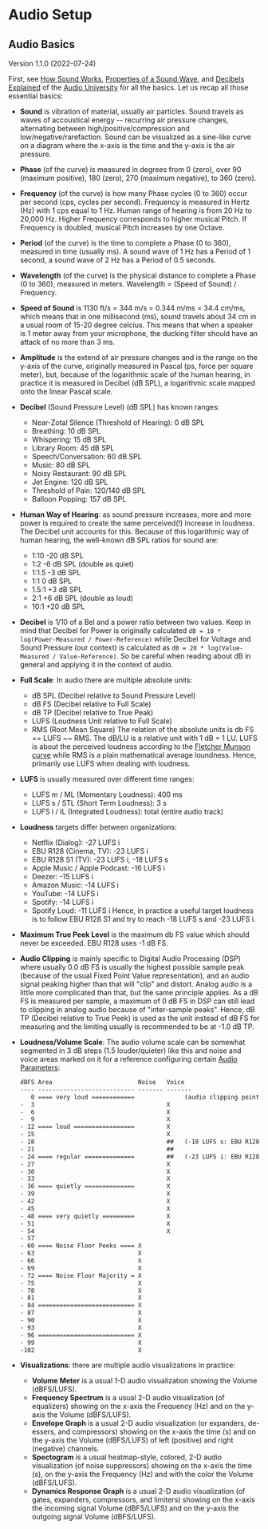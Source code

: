 
Audio Setup
===========

Audio Basics
------------

Version 1.1.0 (2022-07-24)

First, see [How Sound Works](https://www.youtube.com/watch?v=mjv7O0KS1ug),
[Properties of a Sound Wave](https://www.youtube.com/watch?v=KUMI9sqD6vc),
and [Decibels Explained](https://www.youtube.com/watch?v=F4r3WI-JXlc)
of the [Audio University](https://www.youtube.com/hashtag/audiouniversity)
for all the basics. Let us recap all those essential basics:

- **Sound** is vibration of material, usually air particles.
  Sound travels as waves of accoustical energy --
  recurring air pressure changes, alternating between
  high/positive/compression and low/negative/rarefaction.
  Sound can be visualized as a sine-like curve on a diagram where the
  x-axis is the time and the y-axis is the air pressure.

- **Phase** (of the curve) is measured in degrees from 0 (zero), over 90
  (maximum positive), 180 (zero), 270 (maximum negative), to 360 (zero).

- **Frequency** (of the curve) is how many Phase cycles (0 to 360) occur
  per second (cps, cycles per second). Frequency is measured in Hertz (Hz)
  with 1 cps equal to 1 Hz. Human range of hearing is from 20 Hz to 20,000
  Hz. Higher Frequency corresponds to higher musical Pitch. If Frequency
  is doubled, musical Pitch increases by one Octave.

- **Period** (of the curve) is the time to complete a Phase (0 to 360),
  measured in time (usually ms). A sound wave of 1 Hz has a Period of 1
  second, a sound wave of 2 Hz has a Period of 0.5 seconds.

- **Wavelength** (of the curve) is the physical distance to complete a
  Phase (0 to 360), measured in meters. Wavelength = (Speed of Sound) /
  Frequency.

- **Speed of Sound** is 1130 ft/s = 344 m/s = 0.344 m/ms = 34.4 cm/ms,
  which means that in one millisecond (ms), sound travels about 34 cm in
  a usual room of 15-20 degree celcius. This means that when a speaker is
  1 meter away from your microphone, the ducking filter should have an
  attack of no more than 3 ms.

- **Amplitude** is the extend of air pressure changes and is the range
  on the y-axis of the curve, originally measured in Pascal (ps, force
  per square meter), but, because of the logarithmic scale of the
  human hearing, in practice it is measured in Decibel (dB SPL), a
  logarithmic scale mapped onto the linear Pascal scale.

- **Decibel** (Sound Pressure Level) (dB SPL) has known ranges:
    - Near-Zotal Silence (Threshold of Hearing): 0 dB SPL
    - Breathing: 10 dB SPL
    - Whispering: 15 dB SPL
    - Library Room: 45 dB SPL
    - Speech/Conversation: 60 dB SPL
    - Music: 80 dB SPL
    - Noisy Restaurant: 90 dB SPL
    - Jet Engine: 120 dB SPL
    - Threshold of Pain: 120/140 dB SPL
    - Balloon Popping: 157 dB SPL

- **Human Way of Hearing**: as sound pressure increases, more and more
  power is required to create the same perceived(!) increase in
  loudness. The Decibel unit accounts for this. Because of this
  logarithmic way of human hearing, the well-known dB SPL ratios for
  sound are:
    - 1:10 -20 dB SPL
    - 1:2   -6 dB SPL (double as quiet)
    - 1:1.5 -3 dB SPL
    - 1:1    0 dB SPL
    - 1.5:1 +3 dB SPL
    - 2:1   +6 dB SPL (double as loud)
    - 10:1 +20 dB SPL

- **Decibel** is 1/10 of a Bel and a power ratio between two values.
  Keep in mind that Decibel for Power is originally calculated `dB
  = 10 * log(Power-Measured / Power-Reference)` while Decibel for
  Voltage and Sound Pressure (our context) is calculated as `dB = 20 *
  log(Value-Measured / Value-Reference)`. So be careful when reading
  about dB in general and applying it in the context of audio.

- **Full Scale**: In audio there are multiple absolute units:
    - dB SPL (Decibel relative to Sound Pressure Level)
    - dB FS  (Decibel relative to Full Scale)
    - dB TP  (Decibel relative to True Peak)
    - LUFS   (Loudness Unit relative to Full Scale)
    - RMS    (Root Mean Square)
  The relation of the absolute units is db FS == LUFS ~~ RMS.
  The dB/LU is a relative unit with 1 dB = 1 LU.
  LUFS is about the perceived loudness according to the [Fletcher
  Munson curve](https://en.wikipedia.org/wiki/Equal-loudness_contour)
  while RMS is a plain mathematical average loundness. Hence,
  primarily use LUFS when dealing with loudness.

- **LUFS** is usually measured over different time ranges:
    - LUFS m / ML  (Momentary Loudness): 400 ms
    - LUFS s / STL (Short Term Loudness): 3 s
    - LUFS i / IL  (Integrated Loudness): total (entire audio track)

- **Loudness** targets differ between organizations:
    - Netflix (Dialog): -27 LUFS i
    - EBU R128 (Cinema, TV): -23 LUFS i
    - EBU R128 S1 (TV): -23 LUFS i, -18 LUFS s
    - Apple Music / Apple Podcast: -16 LUFS i
    - Deezer: -15 LUFS i
    - Amazon Music: -14 LUFS i
    - YouTube: -14 LUFS i
    - Spotify: -14 LUFS i
    - Spotify Loud: -11 LUFS i
  Hence, in practice a useful target loudness is to follow EBU R128 S1 and try to reach
  -18 LUFS s and -23 LUFS i.

- **Maximum True Peek Level** is the maximum db FS value which should never be exceeded.
  EBU R128 uses -1 dB FS.

- **Audio Clipping** is mainly specific to Digital Audio Processing (DSP) where usually
  0.0 dB FS is usually the highest possible sample peak (because of
  the usual Fixed Point Value representation), and an audio signal peaking
  higher than that will "clip" and distort. Analog audio is a little
  more complicated than that, but the same principle applies. As a dB FS
  is measured per sample, a maximum of 0 dB FS in DSP can still lead to
  clipping in analog audio because of "inter-sample peaks". Hence, dB TP
  (Decibel relative to True Peek) is used as the unit instead of dB FS
  for measuring and the limiting usually is recommended to be at -1.0 dB
  TP.

- **Loudness/Volume Scale**: The audio volume scale can be somewhat
  segmented in 3 dB steps (1.5 louder/quieter) like this and noise and
  voice areas marked on it for a reference configuring certain [Audio
  Parameters](audio-params.md):

    ```txt
    dBFS Area                        Noise   Voice
    ---- --------------------------- ------- -------
       0 ==== very loud ============              (audio clipping point)
    -  3                                     X
    -  6                                     X
    -  9                                     X
    - 12 ==== loud =================         X
    - 15                                     X
    - 18                                     ##   (-18 LUFS s: EBU R128 S1)
    - 21                                     ##
    - 24 ==== regular ==============         ##   (-23 LUFS i: EBU R128 S1)
    - 27                                     X
    - 30                                     X
    - 33                                     X
    - 36 ==== quietly ==============         X
    - 39                                     X
    - 42                                     X
    - 45                                     X
    - 48 ==== very quietly =========         X
    - 51                                     X
    - 54                                     X
    - 57
    - 60 ==== Noise Floor Peeks ==== X
    - 63                             X
    - 66                             X
    - 69                             X
    - 72 ==== Noise Floor Majority = X
    - 75                             X
    - 78                             X
    - 81                             X
    - 84 =========================== X
    - 87                             X
    - 90                             X
    - 93                             X
    - 96 =========================== X
    - 99                             X
    -102                             X
    ```

- **Visualizations**: there are multiple audio visualizations in practice:
   - **Volume Meter** is a usual 1-D audio visualization showing the Volume (dBFS/LUFS).
   - **Frequency Spectrum** is a usual 2-D audio visualization (of equalizers) showing on the
     x-axis the Frequency (Hz) and on the y-axis the Volume (dBFS/LUFS).
   - **Envelope Graph** is a usual 2-D audio visualization (or
     expanders, de-essers, and compressors) showing on the x-axis the time
     (s) and on the y-axis the Volume (dBFS/LUFS) of left (positive) and
     right (negative) channels.
   - **Spectogram** is a usual heatmap-style, colored, 2-D audio
     visualization (of noise suppressors) showing on the x-axis the time (s), on the y-axis the
     Frequency (Hz) and with the color the Volume (dBFS/LUFS).
   - **Dynamics Response Graph** is a usual 2-D audio visualization (of
     gates, expanders, compressors, and limiters) showing
     on the x-axis the incoming signal Volume (dBFS/LUFS) and on
     the y-axis the outgoing signal Volume (dBFS/LUFS).


